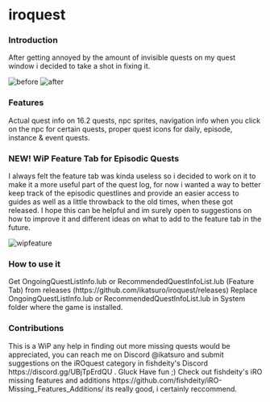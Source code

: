 # iroquest
<h3>Introduction</h3>
After getting annoyed by the amount of invisible quests on my quest window i decided to take a shot in fixing it.

![before](https://github.com/ikatsuro/iroquest/assets/130806188/69e233ac-a95d-4213-b0d4-461750fca890)
![after](https://github.com/ikatsuro/iroquest/assets/130806188/0c235057-123d-43e7-bbec-7c259e7de891)


<h3>Features</h3>
Actual quest info on 16.2 quests, npc sprites, navigation info when you click on the npc for certain quests, proper quest icons for daily, episode, instance & event quests.

<h3>NEW! WiP Feature Tab for Episodic Quests</h3>
I always felt the feature tab was kinda useless so i decided to work on it to make it a more useful part of the quest log, for now i wanted a way to better keep track of the episodic questlines and provide an easier access to guides as well as a little throwback to the old times, when these got released. I hope this can be helpful and im surely open to suggestions on how to improve it and different ideas on what to add to the feature tab in the future.

![wipfeature](https://github.com/ikatsuro/iroquest/assets/130806188/b140902e-6d98-4a96-af41-1f09e54bc0a3)

<h3>How to use it</h3>
Get OngoingQuestListInfo.lub or RecommendedQuestInfoList.lub (Feature Tab) from releases (https://github.com/ikatsuro/iroquest/releases)
Replace OngoingQuestListInfo.lub or RecommendedQuestInfoList.lub in System folder where the game is installed.

<h3>Contributions</h3>
This is a WiP any help in finding out more missing quests would be appreciated, you can reach me on Discord @ikatsuro and submit suggestions on the iROquest category in fishdeity's Discord https://discord.gg/UBjTpErdQU . Gluck Have fun ;)
Check out fishdeity's iRO missing features and additions https://github.com/fishdeity/iRO-Missing_Features_Additions/ its really good, i certainly reccommend.
